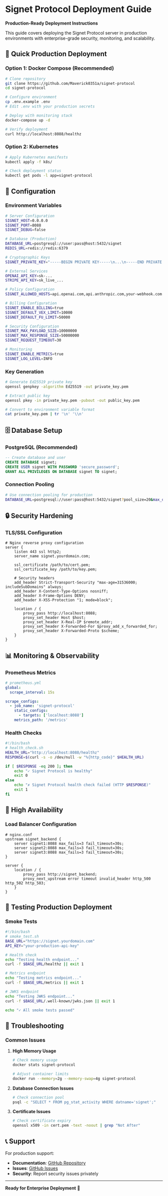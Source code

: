 # Signet Protocol Deployment Guide

**Production-Ready Deployment Instructions**

This guide covers deploying the Signet Protocol server in production environments with enterprise-grade security, monitoring, and scalability.

## 🚀 Quick Production Deployment

### Option 1: Docker Compose (Recommended)

```bash
# Clone repository
git clone https://github.com/Maverick0351a/signet-protocol
cd signet-protocol

# Configure environment
cp .env.example .env
# Edit .env with your production secrets

# Deploy with monitoring stack
docker-compose up -d

# Verify deployment
curl http://localhost:8088/healthz
```

### Option 2: Kubernetes

```bash
# Apply Kubernetes manifests
kubectl apply -f k8s/

# Check deployment status
kubectl get pods -l app=signet-protocol
```

## 🔧 Configuration

### Environment Variables

```bash
# Server Configuration
SIGNET_HOST=0.0.0.0
SIGNET_PORT=8088
SIGNET_DEBUG=false

# Database (Production)
DATABASE_URL=postgresql://user:pass@host:5432/signet
REDIS_URL=redis://redis:6379

# Cryptographic Keys
SIGNET_PRIVATE_KEY="-----BEGIN PRIVATE KEY-----\n...\n-----END PRIVATE KEY-----"

# External Services
OPENAI_API_KEY=sk-...
STRIPE_API_KEY=sk_live_...

# Policy Configuration
SIGNET_ALLOWED_HOSTS=api.openai.com,api.anthropic.com,your-webhook.com

# Billing Configuration
SIGNET_ENABLE_BILLING=true
SIGNET_DEFAULT_VEX_LIMIT=10000
SIGNET_DEFAULT_FU_LIMIT=50000

# Security Configuration
SIGNET_MAX_PAYLOAD_SIZE=10000000
SIGNET_MAX_RESPONSE_SIZE=50000000
SIGNET_REQUEST_TIMEOUT=30

# Monitoring
SIGNET_ENABLE_METRICS=true
SIGNET_LOG_LEVEL=INFO
```

### Key Generation

```bash
# Generate Ed25519 private key
openssl genpkey -algorithm Ed25519 -out private_key.pem

# Extract public key
openssl pkey -in private_key.pem -pubout -out public_key.pem

# Convert to environment variable format
cat private_key.pem | tr '\n' '\\n'
```

## 🗄️ Database Setup

### PostgreSQL (Recommended)

```sql
-- Create database and user
CREATE DATABASE signet;
CREATE USER signet WITH PASSWORD 'secure_password';
GRANT ALL PRIVILEGES ON DATABASE signet TO signet;
```

### Connection Pooling

```bash
# Use connection pooling for production
DATABASE_URL=postgresql://user:pass@host:5432/signet?pool_size=20&max_overflow=30
```

## 🔒 Security Hardening

### TLS/SSL Configuration

```nginx
# Nginx reverse proxy configuration
server {
    listen 443 ssl http2;
    server_name signet.yourdomain.com;
    
    ssl_certificate /path/to/cert.pem;
    ssl_certificate_key /path/to/key.pem;
    
    # Security headers
    add_header Strict-Transport-Security "max-age=31536000; includeSubDomains" always;
    add_header X-Content-Type-Options nosniff;
    add_header X-Frame-Options DENY;
    add_header X-XSS-Protection "1; mode=block";
    
    location / {
        proxy_pass http://localhost:8088;
        proxy_set_header Host $host;
        proxy_set_header X-Real-IP $remote_addr;
        proxy_set_header X-Forwarded-For $proxy_add_x_forwarded_for;
        proxy_set_header X-Forwarded-Proto $scheme;
    }
}
```

## 📊 Monitoring & Observability

### Prometheus Metrics

```yaml
# prometheus.yml
global:
  scrape_interval: 15s

scrape_configs:
  - job_name: 'signet-protocol'
    static_configs:
      - targets: ['localhost:8088']
    metrics_path: '/metrics'
```

### Health Checks

```bash
#!/bin/bash
# health_check.sh
HEALTH_URL="http://localhost:8088/healthz"
RESPONSE=$(curl -s -o /dev/null -w "%{http_code}" $HEALTH_URL)

if [ $RESPONSE -eq 200 ]; then
    echo "✓ Signet Protocol is healthy"
    exit 0
else
    echo "✗ Signet Protocol health check failed (HTTP $RESPONSE)"
    exit 1
fi
```

## 🔄 High Availability

### Load Balancer Configuration

```nginx
# nginx.conf
upstream signet_backend {
    server signet1:8088 max_fails=3 fail_timeout=30s;
    server signet2:8088 max_fails=3 fail_timeout=30s;
    server signet3:8088 max_fails=3 fail_timeout=30s;
}

server {
    location / {
        proxy_pass http://signet_backend;
        proxy_next_upstream error timeout invalid_header http_500 http_502 http_503;
    }
}
```

## 🧪 Testing Production Deployment

### Smoke Tests

```bash
#!/bin/bash
# smoke_test.sh
BASE_URL="https://signet.yourdomain.com"
API_KEY="your-production-api-key"

# Health check
echo "Testing health endpoint..."
curl -f $BASE_URL/healthz || exit 1

# Metrics endpoint
echo "Testing metrics endpoint..."
curl -f $BASE_URL/metrics || exit 1

# JWKS endpoint
echo "Testing JWKS endpoint..."
curl -f $BASE_URL/.well-known/jwks.json || exit 1

echo "✓ All smoke tests passed"
```

## 🚨 Troubleshooting

### Common Issues

1. **High Memory Usage**
   ```bash
   # Check memory usage
   docker stats signet-protocol
   
   # Adjust container limits
   docker run --memory=2g --memory-swap=4g signet-protocol
   ```

2. **Database Connection Issues**
   ```bash
   # Check connection pool
   psql -c "SELECT * FROM pg_stat_activity WHERE datname='signet';"
   ```

3. **Certificate Issues**
   ```bash
   # Check certificate expiry
   openssl x509 -in cert.pem -text -noout | grep "Not After"
   ```

## 📞 Support

For production support:
- **Documentation**: [GitHub Repository](https://github.com/Maverick0351a/signet-protocol)
- **Issues**: [GitHub Issues](https://github.com/Maverick0351a/signet-protocol/issues)
- **Security**: Report security issues privately

---

**Ready for Enterprise Deployment** 🚀